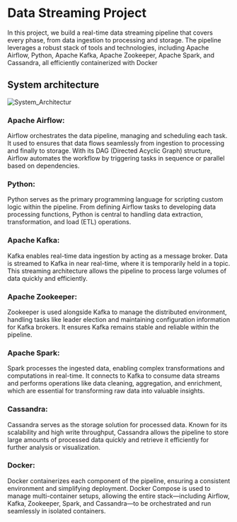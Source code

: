 # Data Streaming Project

In this project, we build a real-time data streaming pipeline that covers every phase, from data ingestion to processing and storage. The pipeline leverages a robust stack of tools and technologies, including Apache Airflow, Python, Apache Kafka, Apache Zookeeper, Apache Spark, and Cassandra, all efficiently containerized with Docker

## System architecture
![System_Architectur](https://github.com/user-attachments/assets/c5fac459-61d8-42aa-9cbd-d463b763f808)

### Apache Airflow:
Airflow orchestrates the data pipeline, managing and scheduling each task. It used to ensures that data flows seamlessly from ingestion to processing and finally to storage. With its DAG (Directed Acyclic Graph) structure, Airflow automates the workflow by triggering tasks in sequence or parallel based on dependencies.

### Python:
Python serves as the primary programming language for scripting custom logic within the pipeline. From defining Airflow tasks to developing data processing functions, Python is central to handling data extraction, transformation, and load (ETL) operations.

### Apache Kafka:
Kafka enables real-time data ingestion by acting as a message broker. Data is streamed to Kafka in near real-time, where it is temporarily held in a topic. This streaming architecture allows the pipeline to process large volumes of data quickly and efficiently.

### Apache Zookeeper: 
Zookeeper is used alongside Kafka to manage the distributed environment, handling tasks like leader election and maintaining configuration information for Kafka brokers. It ensures Kafka remains stable and reliable within the pipeline.

### Apache Spark:
Spark processes the ingested data, enabling complex transformations and computations in real-time. It connects to Kafka to consume data streams and performs operations like data cleaning, aggregation, and enrichment, which are essential for transforming raw data into valuable insights.

### Cassandra:
Cassandra serves as the storage solution for processed data. Known for its scalability and high write throughput, Cassandra allows the pipeline to store large amounts of processed data quickly and retrieve it efficiently for further analysis or visualization.

### Docker:
Docker containerizes each component of the pipeline, ensuring a consistent environment and simplifying deployment. Docker Compose is used to manage multi-container setups, allowing the entire stack—including Airflow, Kafka, Zookeeper, Spark, and Cassandra—to be orchestrated and run seamlessly in isolated containers.
